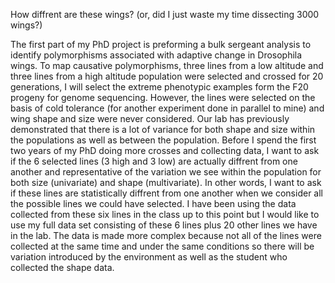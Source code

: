How diffrent are these wings? (or, did I just waste my time dissecting 3000 wings?)


The first part of my PhD project is preforming a bulk sergeant analysis
to identify polymorphisms associated with adaptive change in Drosophila
wings. To map causative polymorphisms, three lines from a low altitude
and three lines from a high altitude population were selected and
crossed for 20 generations, I will select the extreme phenotypic
examples form the F20 progeny for genome sequencing. However, the lines
were selected on the basis of cold tolerance (for another experiment
done in parallel to mine) and wing shape and size were never considered.
Our lab has previously demonstrated that there is a lot of variance for
both shape and size within the populations as well as between the
population. Before I spend the first two years of my PhD doing more
crosses and collecting data, I want to ask if the 6 selected lines (3
high and 3 low) are actually diffrent from one another and
representative of the variation we see within the population for both
size (univariate) and shape (multivariate). In other words, I want to
ask if these lines are statistically diffrent from one another when we
consider all the possible lines we could have selected. I have been
using the data collected from these six lines in the class up to this
point but I would like to use my full data set consisting of these 6
lines plus 20 other lines we have in the lab. The data is made more
complex because not all of the lines were collected at the same time and
under the same conditions so there will be variation introduced by the
environment as well as the student who collected the shape data. 
